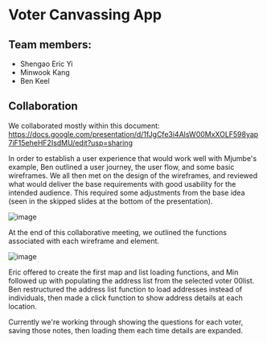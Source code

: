 # Voter Canvassing App

## Team members:
* Shengao Eric Yi
* Minwook Kang
* Ben Keel

## Collaboration 
We collaborated mostly within this document: 
https://docs.google.com/presentation/d/1fJgCfe3i4AlsW00MxXOLF598yap7iF15eheHF2IsdMU/edit?usp=sharing

In order to establish a user experience that would work well with Mjumbe's example, Ben outlined a user journey, the user flow, and some basic wireframes. We all then met on the design of the wireframes, and reviewed what would deliver the base requirements with good usability for the intended audience. This required some adjustments from the base idea (seen in the skipped slides at the bottom of the presentation). 

![image](https://user-images.githubusercontent.com/40926158/203139142-4ffc15d3-a021-4df4-9ff3-0c4ace922acf.png)

At the end of this collaborative meeting, we outlined the functions associated with each wireframe and element. 

![image](https://user-images.githubusercontent.com/40926158/203139076-c998cf77-7295-4935-bfb4-2a309bb2d093.png)

Eric offered to create the first map and list loading functions, and Min followed up with populating the address list from the selected voter 00list. Ben restructured the address list function to load addresses instead of individuals, then made a click function to show address details at each location. 

Currently we're working through showing the questions for each voter, saving those notes, then loading them each time details are expanded.
